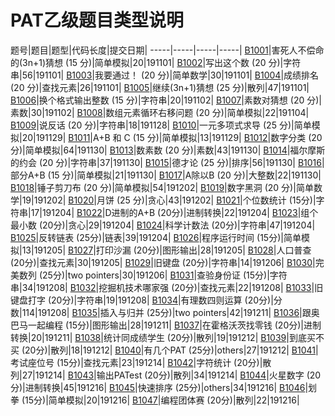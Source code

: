 # PAT乙级题目类型说明
题号|题目|题型|代码长度|提交日期|
-----|-----|-----|-----|
[B1001](https://github.com/lvqinzhi/PAT-B/blob/master/B1001.cpp)|害死人不偿命的(3n+1)猜想 (15 分)|简单模拟|20|191101|
[B1002](https://github.com/lvqinzhi/PAT-B/blob/master/B1002.cpp)|写出这个数 (20 分)|字符串|56|191101|
[B1003](https://github.com/lvqinzhi/PAT-B/blob/master/B1003.cpp)|我要通过！ (20 分)|简单数学|30|191101|
[B1004](https://github.com/lvqinzhi/PAT-B/blob/master/B1004.cpp)|成绩排名 (20 分)|查找元素|26|191101|
[B1005](https://github.com/lvqinzhi/PAT-B/blob/master/B1005.cpp)|继续(3n+1)猜想 (25 分)|散列|47|191101|
[B1006](https://github.com/lvqinzhi/PAT-B/blob/master/B1006.cpp)|换个格式输出整数 (15 分)|字符串|20|191102|
[B1007](https://github.com/lvqinzhi/PAT-B/blob/master/B1007.cpp)|素数对猜想 (20 分)|素数|30|191102|
[B1008](https://github.com/lvqinzhi/PAT-B/blob/master/B1008.cpp)|数组元素循环右移问题 (20 分)|简单模拟|22|191104|
[B1009](https://github.com/lvqinzhi/PAT-B/blob/master/B1009.cpp)|说反话 (20 分)|字符串|18|191128|
[B1010](https://github.com/lvqinzhi/PAT-B/blob/master/B1010.cpp)|一元多项式求导 (25 分)|简单模拟|20|191129|
[B1011](https://github.com/lvqinzhi/PAT-B/blob/master/B1011.cpp)|A+B 和 C (15 分)|简单模拟|13|191129|
[B1012](https://github.com/lvqinzhi/PAT-B/blob/master/B1012.cpp)|数字分类 (20 分)|简单模拟|64|191130|
[B1013](https://github.com/lvqinzhi/PAT-B/blob/master/B1013.cpp)|数素数 (20 分)|素数|43|191130|
[B1014](https://github.com/lvqinzhi/PAT-B/blob/master/B1014.cpp)|福尔摩斯的约会 (20 分)|字符串|37|191130|
[B1015](https://github.com/lvqinzhi/PAT-B/blob/master/B1015.cpp)|德才论 (25 分)|排序|56|191130|
[B1016](https://github.com/lvqinzhi/PAT-B/blob/master/B1016.cpp)|部分A+B (15 分)|简单模拟|21|191130|
[B1017](https://github.com/lvqinzhi/PAT-B/blob/master/B1017.cpp)|A除以B (20 分)|大整数|22|191130|
[B1018](https://github.com/lvqinzhi/PAT-B/blob/master/B1018.cpp)|锤子剪刀布 (20 分)|简单模拟|54|191202|
[B1019](https://github.com/lvqinzhi/PAT-B/blob/master/B1019.cpp)|数字黑洞 (20 分)|简单数学|19|191202|
[B1020](https://github.com/lvqinzhi/PAT-B/blob/master/B1020.cpp)|月饼 (25 分)|贪心|43|191202|
[B1021](https://github.com/lvqinzhi/PAT-B/blob/master/B1021.cpp)|个位数统计 (15分)|字符串|17|191204|
[B1022](https://github.com/lvqinzhi/PAT-B/blob/master/B1022.cpp)|D进制的A+B (20分)|进制转换|22|191204|
[B1023](https://github.com/lvqinzhi/PAT-B/blob/master/B1023.cpp)|组个最小数 (20分)|贪心|29|191204|
[B1024](https://github.com/lvqinzhi/PAT-B/blob/master/B1024.cpp)|科学计数法 (20分)|字符串|47|191204|
[B1025](https://github.com/lvqinzhi/PAT-B/blob/master/B1025.cpp)|反转链表 (25分)|链表|39|191204|
[B1026](https://github.com/lvqinzhi/PAT-B/blob/master/B1026.cpp)|程序运行时间 (15分)|简单模拟|13|191205|
[B1027](https://github.com/lvqinzhi/PAT-B/blob/master/B1027.cpp)|打印沙漏 (20分)|图形输出|28|191205|
[B1028](https://github.com/lvqinzhi/PAT-B/blob/master/B1028.cpp)|人口普查 (20分)|查找元素|30|191205|
[B1029](https://github.com/lvqinzhi/PAT-B/blob/master/B1029.cpp)|旧键盘 (20分)|字符串|14|191206|
[B1030](https://github.com/lvqinzhi/PAT-B/blob/master/B1030.cpp)|完美数列 (25分)|two pointers|30|191206|
[B1031](https://github.com/lvqinzhi/PAT-B/blob/master/B1031.cpp)|查验身份证 (15分)|字符串|34|191208|
[B1032](https://github.com/lvqinzhi/PAT-B/blob/master/B1032.cpp)|挖掘机技术哪家强 (20分)|查找元素|22|191208|
[B1033](https://github.com/lvqinzhi/PAT-B/blob/master/B1033.cpp)|旧键盘打字 (20分)|字符串|19|191208|
[B1034](https://github.com/lvqinzhi/PAT-B/blob/master/B1034.cpp)|有理数四则运算 (20分)|分数|114|191208|
[B1035](https://github.com/lvqinzhi/PAT-B/blob/master/B1035.cpp)|插入与归并 (25分)|two pointers|42|191211|
[B1036](https://github.com/lvqinzhi/PAT-B/blob/master/B1036.cpp)|跟奥巴马一起编程 (15分)|图形输出|28|191211|
[B1037](https://github.com/lvqinzhi/PAT-B/blob/master/B1037.cpp)|在霍格沃茨找零钱 (20分)|进制转换|20|191211|
[B1038](https://github.com/lvqinzhi/PAT-B/blob/master/B1038.cpp)|统计同成绩学生 (20分)|散列|19|191212|
[B1039](https://github.com/lvqinzhi/PAT-B/blob/master/B1039.cpp)|到底买不买 (20分)|散列|18|191212|
[B1040](https://github.com/lvqinzhi/PAT-B/blob/master/B1040.cpp)|有几个PAT (25分)|others|27|191212|
[B1041](https://github.com/lvqinzhi/PAT-B/blob/master/B1041.cpp)|考试座位号 (15分)|查找元素|23|191214|
[B1042](https://github.com/lvqinzhi/PAT-B/blob/master/B1042.cpp)|字符统计 (20分)|散列|27|191214|
[B1043](https://github.com/lvqinzhi/PAT-B/blob/master/B1043.cpp)|输出PATest (20分)|散列|34|191214|
[B1044](https://github.com/lvqinzhi/PAT-B/blob/master/B1044.cpp)|火星数字 (20分)|进制转换|45|191216|
[B1045](https://github.com/lvqinzhi/PAT-B/blob/master/B1045.cpp)|快速排序 (25分)|others|34|191216|
[B1046](https://github.com/lvqinzhi/PAT-B/blob/master/B1046.cpp)|划拳 (15分)|简单模拟|20|191216|
[B1047](https://github.com/lvqinzhi/PAT-B/blob/master/B1047.cpp)|编程团体赛 (20分)|散列|22|191216|